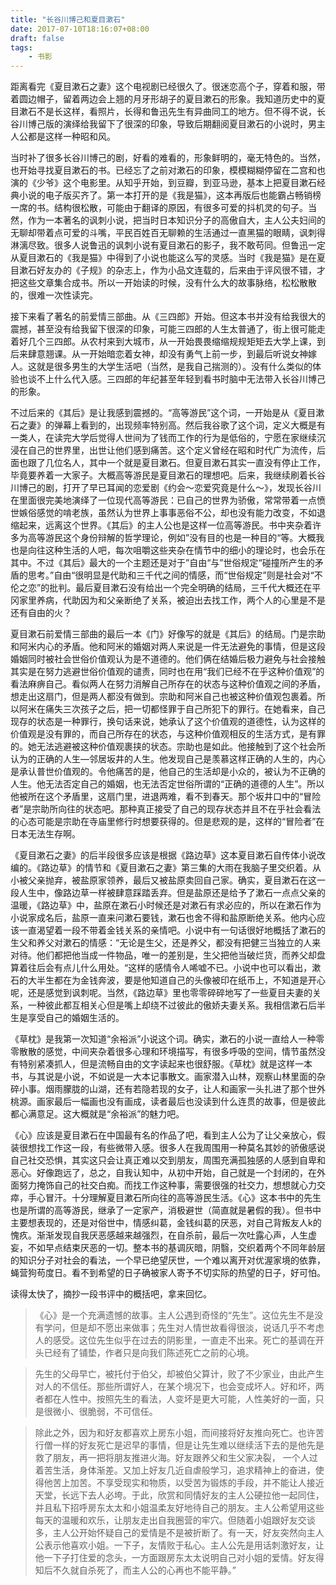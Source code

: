 ```yaml
---
title: "长谷川博己和夏目漱石"
date: 2017-07-10T18:16:07+08:00
draft: false
tags: 
    - 书影
---
```


距离看完《夏目漱石之妻》这个电视剧已经很久了。很迷恋高个子，穿着和服，带着圆边帽子，留着两边会上翘的月牙形胡子的夏目漱石的形象。我知道历史中的夏目漱石不是长这样，看照片，长得和鲁迅先生有异曲同工的地方。但不得不说，长谷川博己版的演绎给我留下了很深的印象，导致后期翻阅夏目漱石的小说时，男主人公都是这样一种昭和风。

当时补了很多长谷川博己的剧，好看的难看的，形象鲜明的，毫无特色的。当然，也开始寻找夏目漱石的书。已经忘了之前对漱石的印象，模模糊糊停留在二宫和也演的《少爷》这个电影里。从知乎开始，到豆瓣，到亚马逊，基本上把夏目漱石经典小说的电子版买齐了。第一本打开的是《我是猫》，这本再版后也能霸占畅销榜一席的书。结构很松散，可能由于翻译的原因，有很多可爱的抖机灵的句子。当然，作为一本著名的讽刺小说，把当时日本知识分子的高傲自大，主人公夫妇间的无聊却带着点可爱的斗嘴，平民百姓百无聊赖的生活通过一直黑猫的眼睛，讽刺得淋漓尽致。很多人说鲁迅的讽刺小说有夏目漱石的影子，我不敢苟同。但鲁迅一定从夏目漱石的《我是猫》中得到了小说也能这么写的灵感。当时《我是猫》是在夏目漱石好友办的《子规》的杂志上，作为小品文连载的，后来由于评风很不错，才把这些文章集合成书。所以一开始读的时候，没有什么大的故事脉络，松松散散的，很难一次性读完。

接下来看了著名的前爱情三部曲。从《三四郎》开始。但这本书并没有给我很大的震撼，甚至没有给我留下很深的印象，可能三四郎的人生太普通了，街上很可能走着好几个三四郎。从农村来到大城市，从一开始畏畏缩缩规规矩矩去大学上课，到后来肆意翘课。从一开始暗恋着女神，却没有勇气上前一步，到最后听说女神嫁人。这就是很多男生的大学生活吧（当然，是我自己揣测的）。没有什么类似的体验也谈不上什么代入感。三四郎的年纪甚至年轻到看书时脑中无法带入长谷川博己的形象。

不过后来的《其后》是让我感到震撼的。“高等游民”这个词，一开始是从《夏目漱石之妻》的弹幕上看到的，出现频率特别高。然后我谷歌了这个词，定义大概是有一类人，在读完大学后觉得人世间为了钱而工作的行为是低俗的，宁愿在家继续沉浸在自己的世界里，出世让他们感到痛苦。这个定义曾经在昭和时代广为流传，后面也跟了几位名人，其中一个就是夏目漱石。但夏目漱石其实一直没有停止工作，毕竟要养着一大家子。大概高等游民是夏目漱石的理想吧。后来，我继续刷着长谷川博己的剧，打开了早已耳闻的恋爱剧《约会～恋爱究竟是什么～》，发现长谷川在里面很完美地演绎了一位现代高等游民：已自己的世界为骄傲，常常带着一点愤世嫉俗感觉的啃老族，虽然认为世界上事事恶俗不公，却也没有能力改变，不如退缩起来，远离这个世界。《其后》的主人公也是这样一位高等游民。书中夹杂着许多为高等游民这个身份辩解的哲学理论，例如”没有目的也是一种目的“等。大概我也是向往这种生活的人吧，每次咀嚼这些夹杂在情节中的细小的理论时，也会乐在其中。不过《其后》最大的一个主题还是对于”自由“与”世俗规定“碰撞所产生的矛盾的思考。”自由“很明显是代助和三千代之间的情感，而“世俗规定”则是社会对“不伦之恋”的批判。最后夏目漱石没有给出一个完全明确的结局，三千代大概还在平冈家里养病，代助因为和父亲断绝了关系，被迫出去找工作，两个人的心里是不是还有自由的火？

夏目漱石前爱情三部曲的最后一本《门》好像写的就是《其后》的结局。门是宗助和阿米内心的矛盾。他和阿米的婚姻对两人来说是一件无法避免的事情，但是这段婚姻同时被社会世俗价值观认为是不道德的。他们俩在结婚后极力避免与社会接触其实是在努力逃避世俗价值观的谴责，同时也在用“我们已经不在乎这种价值观”的看法麻痹自己。看似两人在努力消解自己所存在的状态与这种价值观之间的矛盾，想走出这扇门，但是两人都没有做到。宗助和阿米自己也被这种价值观包裹着。所以阿米在痛失三次孩子之后，把一切都怪罪于自己所犯下的罪行。在她看来，自己现存的状态是一种罪行，换句话来说，她承认了这个价值观的道德性，认为这样的价值观是没有罪的，而自己所存在的状态，与这种价值观相反的生活方式，是有罪的。她无法逃避被这种价值观裹挟的状态。宗助也是如此。他接触到了这个社会所认为的正确的人生—邻居坂井的人生。他发现自己是羡慕这样正确的人生的，内心是承认普世价值观的。令他痛苦的是，他自己的生活却是小众的，被认为不正确的人生。他无法否定自己的婚姻，也无法否定世俗所谓的“正确的道德的人生”。所以他被所在这个矛盾里，这扇门里，进退两难，看不到春天。那个坂井口中的“冒险者”是宗助所向往的状态吧。那种真正接受了自己的现存状态并且不在乎社会看法的心态可能是宗助在寺庙里修行时想要获得的。但是悲观的是，这样的“冒险者”在日本无法生存啊。

《夏目漱石之妻》的后半段很多应该是根据《路边草》这本夏目漱石自传体小说改编的。《路边草》的情节和《夏目漱石之妻》第三集的大雨在我脑子里交织着。从小被父亲抛弃，被盐原家领养，最后又被盐原卖回自己家。确实，夏目漱石在这一段人生中，像路边草一样被肆意踩踏丢弃。但是盐原还是给予了漱石一点点父亲的温暖，《路边草》中，盐原在漱石小时候还是对漱石有求必应的，所以在漱石作为小说家成名后，盐原一直来问漱石要钱，漱石也舍不得和盐原断绝关系。他内心应该一直渴望着一段不带着金钱关系的亲情吧。小说中有一句话很好地概括了漱石的生父和养父对漱石的情感：“无论是生父，还是养父，都没有把健三当独立的人来对待。他们都把他当成一件物品，唯一的差别是，生父把他当破烂货，而养父却盘算着往后会有点儿什么用处。“这样的感情令人唏嘘不已。小说中也可以看出，漱石的大半生都在为金钱奔波，要是他知道自己的头像被印在纸币上，不知道是开心呢，还是感觉到讽刺呢。当然，《路边草》里也零零碎碎地写了一些夏目夫妻的关系，一种彼此都互相关心但是嘴上却绕不过彼此的傲娇夫妻关系。我相信漱石后半生是享受自己的婚姻生活的。

《草枕》是我第一次知道“余裕派”小说这个词。确实，漱石的小说一直给人一种零零散散的感觉，中间夹杂着很多心理和环境描写，有很多呼吸的空间，情节虽然没有特别紧凑抓人，但是流畅自由的文字读起来也很舒服。《草枕》就是这样一本书，与其说是小说，不如说是一大本记事散文。画家潜入山林，观察山林里面的杂碎小事。烟雨朦胧的山湖，还有若隐若现的女子，让人和画家一头扎进了那个世外桃源。画家最后一幅画也没有画成，读者最后也没读到什么连贯的故事，但是彼此都心满意足。这大概就是“余裕派”的魅力吧。

《心》应该是夏目漱石在中国最有名的作品了吧，看到主人公为了让父亲放心，假装很想找工作这一段，有些微带入感。很多人在我周围用一种莫名其妙的骄傲感说自己社交恐惧，其实这只会让真正难以交到朋友，周围充满孤独感的人感到自卑和恶心。好像跑远了，总之，自我认知中，从初中开始，自己就是一个封闭的，在外面努力掩饰自己的社交白痴。而找工作这种事，需要很强的社交力，想想就心力交瘁，手心冒汗。十分理解夏目漱石所向往的高等游民生活。《心》这本书中的先生也是所谓的高等游民，继承了一定家产，消极避世（简直就是暑假的我）。但书中主要想表现的，还是对俗世中，情感纠葛，金钱纠葛的厌恶，对自己背叛友人k的愧疚。渐渐发现自我厌恶感越来越强烈，在自杀前，最后一次吐露心声，人生虚妄，不如早点结束厌恶的一切。整本书的基调灰暗，阴翳，交织着两个不同年龄层的知识分子对社会的看法，一个早已绝望厌世，一个难以离开对优渥家境的依靠，蝇营狗苟度日。看不到希望的日子确被家人寄予不切实际的热望的日子，好可怕。

读得太快了，摘抄一段书评中的概括吧，拿来回忆。

> 《心》是一个充满遗憾的故事。主人公遇到奇怪的“先生”。这位先生不是没有学问，但是却不愿出来做事；先生对人情世故看得很淡，说话几乎不考虑人的感受。这位先生似乎在过去的阴影里，一直走不出来。死亡的基调在开头已经有了铺垫，作者只是向我们陈述死亡之前的心境。
> 

> 先生的父母早亡，被托付于伯父，却被伯父算计，败了不少家业，由此产生对人的不信任。那些所谓好人，在某个境况下，也会变成坏人。好和坏，两者都在人性中。按照先生的看法，人变坏是更大可能，人性美好的一面，只是很微小、很脆弱，不可信任。
> 

> 除此之外，因为和好友都喜欢上房东小姐，而间接将好友推向死亡。也许苦行僧一样的好友死亡是迟早的事情，但是让先生难以继续活下去的是他先是救了朋友，再一把将朋友推进火海。好友跟养父和生父家决裂， 一个人过着苦生活，身体渐差。又加上好友几近自虐般学习，追求精神上的奋进，使得他苦上加苦。不享受现实和物质，以受苦为锻炼的手段，并不能让人接近天堂，长远下去人必垮。于此，欣赏和同情好友的主人公硬拉他一起同住，并且私下招呼房东太太和小姐温柔友好地待自己的朋友。主人公希望用这些每天的温暖和欢乐，让朋友走出自我圈营的牢穴。但随着小姐跟好友交谈多，主人公开始怀疑自己的爱情是不是被折断了。有一天，好友突然向主人公表示他喜欢小姐。一下子，友情败于私心。主人公先是用话刺激好友，让他一下子打住爱的念头，一方面跟房东太太说明自己对小姐的爱情。好友得知后不久就自杀死了，而主人公的心再也不能平静。”
>